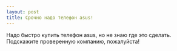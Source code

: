 ```yaml
---
layout: post 
title: Срочно надо телефон asus! 
--- 
```

Надо быстро купить телефон asus, но не знаю где это сделать. Подскажите проверенную компанию, пожалуйста!